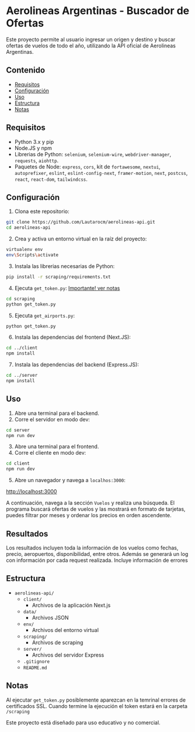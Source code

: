 # Aerolineas Argentinas - Buscador de Ofertas

Este proyecto permite al usuario ingresar un origen y destino y buscar ofertas de vuelos de todo el año, utilizando la API oficial de Aerolineas Argentinas.

## Contenido

- [Requisitos](#requisitos)
- [Configuración](#configuración)
- [Uso](#uso)
- [Estructura](#estructura)
- [Notas](#notas)

## Requisitos

- Python 3.x y pip
- Node.JS y npm
- Librerias de Python: `selenium`, `selenium-wire`, `webdriver-manager`, `requests`, `aiohttp`.
- Paquetes de Node: `express`, `cors`, kit de `fortawesome`, `nextui`, `autoprefixer`, `eslint`, `eslint-config-next`, `framer-motion`, `next`, `postcss`, `react`, `react-dom`, `tailwindcss`.

## Configuración

1. Clona este repositorio:

```sh
git clone https://github.com/Lautarocm/aerolineas-api.git
cd aerolineas-api
```

2. Crea y activa un entorno virtual en la raíz del proyecto:

```sh
virtualenv env
env\Scripts\activate
```

3. Instala las librerias necesarias de Python:

```sh
pip install -r scraping/requirements.txt
```

4. Ejecuta `get_token.py`: [Importante! ver notas](#notas)

```sh
cd scraping
python get_token.py
```

5. Ejecuta `get_airports.py`:

```sh
python get_token.py
```

6. Instala las dependencias del frontend (Next.JS):

```sh
cd ../client
npm install
```

7. Instala las dependencias del backend (Express.JS):

```sh
cd ../server
npm install
```

## Uso

1. Abre una terminal para el backend.
2. Corre el servidor en modo dev:

```sh
cd server
npm run dev
```

3. Abre una terminal para el frontend.
4. Corre el cliente en modo dev:

```sh
cd client
npm run dev
```

5. Abre un navegador y navega a `localhos:3000`:

[http://localhost:3000](http://localhost:3000)

A continuación, navega a la sección `Vuelos` y realiza una búsqueda. El programa buscará ofertas de vuelos y las mostrará en formato de tarjetas, puedes filtrar por meses y ordenar los precios en orden ascendente.

## Resultados

Los resultados incluyen toda la información de los vuelos como fechas, precio, aeropuertos, disponibilidad, entre otros.
Además se generará un log con información por cada request realizada. Incluye información de errores

## Estructura

- `aerolineas-api/`
  - `client/`
    - Archivos de la aplicación Next.js
  - `data/`
    - Archivos JSON
  - `env/`
    - Archivos del entorno virtual
  - `scraping/`
    - Archivos de scraping
  - `server/`
    - Archivos del servidor Express
  - `.gitignore`
  - `README.md`

## Notas

Al ejecutar `get_token.py` posiblemente aparezcan en la temrinal errores de certificados SSL. Cuando termine la ejecución el token estará en la carpeta `/scraping`

Este proyecto está diseñado para uso educativo y no comercial.
